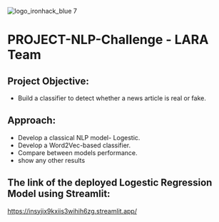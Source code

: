 ![logo_ironhack_blue 7](https://user-images.githubusercontent.com/23629340/40541063-a07a0a8a-601a-11e8-91b5-2f13e4e6b441.png)

# PROJECT-NLP-Challenge - LARA Team
## Project Objective:
- Build a classifier to detect whether a news article is real or fake.

## Approach:
- Develop a classical NLP model- Logestic.
- Develop a Word2Vec-based classifier.
- Compare between models performance.
- show any other results


## The link of the deployed Logestic Regression Model using Streamlit:
https://insyjix9kxiis3wihih6zg.streamlit.app/

